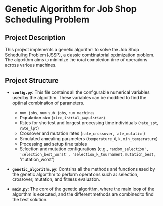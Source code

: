 # Genetic Algorithm for Job Shop Scheduling Problem

## Project Description

This project implements a genetic algorithm to solve the Job Shop Scheduling Problem (JSSP), a classic combinatorial optimization problem. The algorithm aims to minimize the total completion time of operations across various machines.

## Project Structure

- **`config.py`**: This file contains all the configurable numerical variables used by the algorithm. These variables can be modified to find the optimal combination of parameters.
  - `num_jobs`, `num_sub_jobs`, `num_machines`
  - Population size (`size_initial_population`)
  - Rates for shortest and longest processing time individuals (`rate_spt`, `rate_lpt`)
  - Crossover and mutation rates (`rate_crossover`, `rate_mutation`)
  - Simulated annealing parameters (`temperature_0`, `k`, `min_temperature`)
  - Processing and setup time tables
  - Selection and mutation configurations (e.g., `random_selection', 'selection_best_worst', 'selection_k_tournament`, `mutation_best`, 'mutation_worst')
    
- **`genetic_algorithm.py`**: Contains all the methods and functions used by the genetic algorithm to perform operations such as selection, crossover, mutation, and fitness evaluation.
- **`main.py`**: The core of the genetic algorithm, where the main loop of the algorithm is executed, and the different methods are combined to find the best solution.
